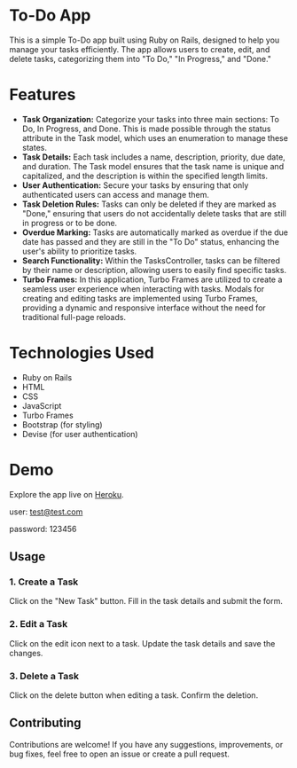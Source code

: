 # To-Do App

This is a simple To-Do app built using Ruby on Rails, designed to help you manage your tasks efficiently. The app allows users to create, edit, and delete tasks, categorizing them into "To Do," "In Progress," and "Done."

# Features

- **Task Organization:** Categorize your tasks into three main sections: To Do, In Progress, and Done. This is made possible through the status attribute in the Task model, which uses an enumeration to manage these states.
- **Task Details:**  Each task includes a name, description, priority, due date, and duration. The Task model ensures that the task name is unique and capitalized, and the description is within the specified length limits.
- **User Authentication:** Secure your tasks by ensuring that only authenticated users can access and manage them.
- **Task Deletion Rules:** Tasks can only be deleted if they are marked as "Done," ensuring that users do not accidentally delete tasks that are still in progress or to be done.
- **Overdue Marking:** Tasks are automatically marked as overdue if the due date has passed and they are still in the "To Do" status, enhancing the user's ability to prioritize tasks.
- **Search Functionality:** Within the TasksController, tasks can be filtered by their name or description, allowing users to easily find specific tasks.
- **Turbo Frames:** In this application, Turbo Frames are utilized to create a seamless user experience when interacting with tasks. Modals for creating and editing tasks are implemented using Turbo Frames, providing a dynamic and responsive interface without the need for traditional full-page reloads.


# Technologies Used

- Ruby on Rails
- HTML
- CSS
- JavaScript
- Turbo Frames
- Bootstrap (for styling)
- Devise (for user authentication)


# Demo
Explore the app live on [Heroku](https://todolist-12-69e060ffe57a.herokuapp.com). 

user:     test@test.com

password: 123456

## Usage

### 1. Create a Task

Click on the "New Task" button. Fill in the task details and submit the form.

### 2. Edit a Task

Click on the edit icon next to a task. Update the task details and save the changes.

### 3. Delete a Task

Click on the delete button when editing a task. Confirm the deletion.

## Contributing

Contributions are welcome! If you have any suggestions, improvements, or bug fixes, feel free to open an issue or create a pull request.
